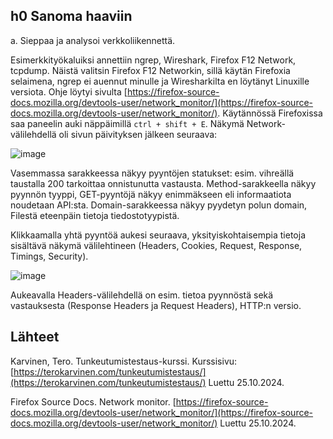 ## h0 Sanoma haaviin

a. Sieppaa ja analysoi verkkoliikennettä.

Esimerkkityökaluiksi annettiin ngrep, Wireshark, Firefox F12 Network, tcpdump. Näistä valitsin Firefox F12 Networkin, sillä käytän Firefoxia selaimena,
ngrep ei auennut minulle ja Wiresharkilta en löytänyt Linuxille versiota. Ohje löytyi sivulta [https://firefox-source-docs.mozilla.org/devtools-user/network_monitor/](https://firefox-source-docs.mozilla.org/devtools-user/network_monitor/). Käytännössä Firefoxissa saa paneelin auki näppäimillä ``ctrl + shift + E``. Näkymä Network-välilehdellä oli sivun päivityksen 
jälkeen seuraava:

![image](https://github.com/user-attachments/assets/cddc199d-70d1-4abe-a6b7-59e180a2d94e)

Vasemmassa sarakkeessa näkyy pyyntöjen statukset: esim. vihreällä taustalla 200 tarkoittaa onnistunutta vastausta. Method-sarakkeella näkyy pyynnön tyyppi, GET-pyyntöjä näkyy enimmäkseen eli informaatiota noudetaan API:sta. Domain-sarakkeessa näkyy pyydetyn polun domain, Filestä eteenpäin tietoja tiedostotyypistä.

Klikkaamalla yhtä pyyntöä aukesi seuraava, yksityiskohtaisempia tietoja sisältävä näkymä välilehtineen (Headers, Cookies, Request, Response, Timings, Security).

![image](https://github.com/user-attachments/assets/2bf73d0e-dcc1-4d05-ad14-0ef2d72dfab2)

Aukeavalla Headers-välilehdellä on esim. tietoa pyynnöstä sekä vastauksesta (Response Headers ja Request Headers), HTTP:n versio.

## Lähteet

Karvinen, Tero. Tunkeutumistestaus-kurssi. Kurssisivu: [https://terokarvinen.com/tunkeutumistestaus/](https://terokarvinen.com/tunkeutumistestaus/) Luettu 25.10.2024.

Firefox Source Docs. Network monitor. [https://firefox-source-docs.mozilla.org/devtools-user/network_monitor/](https://firefox-source-docs.mozilla.org/devtools-user/network_monitor/) Luettu 25.10.2024.


